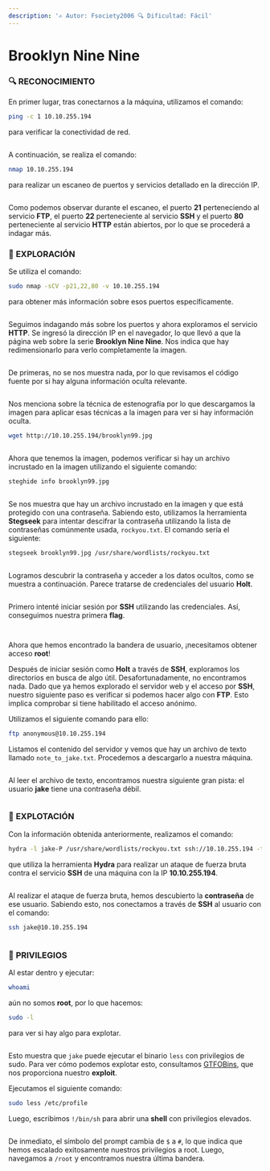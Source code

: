 ```yaml
---
description: '✍️ Autor: Fsociety2006 🔍 Dificultad: Fácil'
---
```


# Brooklyn Nine Nine

### 🔍 **RECONOCIMIENTO**

En primer lugar, tras conectarnos a la máquina, utilizamos el comando:

```bash
ping -c 1 10.10.255.194
```

para verificar la conectividad de red.

<figure><img src="../../.gitbook/assets/image (459).png" alt=""><figcaption></figcaption></figure>

A continuación, se realiza el comando:

```bash
nmap 10.10.255.194
```

para realizar un escaneo de puertos y servicios detallado en la dirección IP.

<figure><img src="../../.gitbook/assets/image (461).png" alt=""><figcaption></figcaption></figure>

Como podemos observar durante el escaneo, el puerto **21** perteneciendo al servicio **FTP**, el puerto **22** perteneciente al servicio **SSH** y el puerto **80** perteneciente al servicio **HTTP** están abiertos, por lo que se procederá a indagar más.

### 🔎 **EXPLORACIÓN**

Se utiliza el comando:

```bash
sudo nmap -sCV -p21,22,80 -v 10.10.255.194
```

para obtener más información sobre esos puertos específicamente.

<figure><img src="../../.gitbook/assets/image (462).png" alt=""><figcaption></figcaption></figure>

Seguimos indagando más sobre los puertos y ahora exploramos el servicio **HTTP**. Se ingresó la dirección IP en el navegador, lo que llevó a que la página web sobre la serie **Brooklyn Nine Nine**. Nos indica que hay redimensionarlo para verlo completamente la imagen.&#x20;

<figure><img src="../../.gitbook/assets/image (463).png" alt=""><figcaption></figcaption></figure>

De primeras, no se nos muestra nada, por lo que revisamos el código fuente por si hay alguna información oculta relevante.

<figure><img src="../../.gitbook/assets/image (464).png" alt=""><figcaption></figcaption></figure>

Nos menciona sobre la técnica de estenografía por lo que descargamos la imagen para aplicar esas técnicas a la imagen para ver si hay información oculta.

```bash
wget http://10.10.255.194/brooklyn99.jpg
```

<figure><img src="../../.gitbook/assets/image (465).png" alt=""><figcaption></figcaption></figure>

Ahora que tenemos la imagen, podemos verificar si hay un archivo incrustado en la imagen utilizando el siguiente comando:

```bash
steghide info brooklyn99.jpg
```

<figure><img src="../../.gitbook/assets/image (466).png" alt=""><figcaption></figcaption></figure>

Se nos muestra que hay un archivo incrustado en la imagen y que está protegido con una contraseña. Sabiendo esto, utilizamos la herramienta **Stegseek** para intentar descifrar la contraseña utilizando la lista de contraseñas comúnmente usada, `rockyou.txt`. El comando sería el siguiente:

```bash
stegseek brooklyn99.jpg /usr/share/wordlists/rockyou.txt
```

<figure><img src="../../.gitbook/assets/image (467).png" alt=""><figcaption></figcaption></figure>

Logramos descubrir la contraseña y acceder a los datos ocultos, como se muestra a continuación. Parece tratarse de credenciales del usuario **Holt**.

<figure><img src="../../.gitbook/assets/image (468).png" alt=""><figcaption></figcaption></figure>

Primero intenté iniciar sesión por **SSH** utilizando las credenciales. Así, conseguimos nuestra primera **flag**.

<figure><img src="../../.gitbook/assets/image (469).png" alt=""><figcaption></figcaption></figure>

<figure><img src="../../.gitbook/assets/image (470).png" alt=""><figcaption></figcaption></figure>

Ahora que hemos encontrado la bandera de usuario, ¡necesitamos obtener acceso **root**!

Después de iniciar sesión como **Holt** a través de **SSH**, exploramos los directorios en busca de algo útil. Desafortunadamente, no encontramos nada. Dado que ya hemos explorado el servidor web y el acceso por **SSH**, nuestro siguiente paso es verificar si podemos hacer algo con **FTP**. Esto implica comprobar si tiene habilitado el acceso anónimo.

Utilizamos el siguiente comando para ello:

```bash
ftp anonymous@10.10.255.194
```

Listamos el contenido del servidor y vemos que hay un archivo de texto llamado `note_to_jake.txt`. Procedemos a descargarlo a nuestra máquina.

<figure><img src="../../.gitbook/assets/image (471).png" alt=""><figcaption></figcaption></figure>

Al leer el archivo de texto, encontramos nuestra siguiente gran pista: el usuario **jake** tiene una contraseña débil.

<figure><img src="../../.gitbook/assets/image (472).png" alt=""><figcaption></figcaption></figure>

### 🚀 **EXPLOTACIÓN**

Con la información obtenida anteriormente, realizamos el comando:

```bash
hydra -l jake-P /usr/share/wordlists/rockyou.txt ssh://10.10.255.194 -t 5
```

que utiliza la herramienta **Hydra** para realizar un ataque de fuerza bruta contra el servicio **SSH** de una máquina con la IP **10.10.255.194**.&#x20;

<figure><img src="../../.gitbook/assets/image (473).png" alt=""><figcaption></figcaption></figure>

Al realizar el ataque de fuerza bruta, hemos descubierto la **contraseña** de ese usuario. Sabiendo esto, nos conectamos a través de **SSH** al usuario con el comando:

```bash
ssh jake@10.10.255.194
```

<figure><img src="../../.gitbook/assets/image (474).png" alt=""><figcaption></figcaption></figure>

### 🔐 **PRIVILEGIOS**

Al estar dentro y ejecutar:

```bash
whoami
```

aún no somos **root**, por lo que hacemos:

```bash
sudo -l
```

para ver si hay algo para explotar.

<figure><img src="../../.gitbook/assets/image (475).png" alt=""><figcaption></figcaption></figure>

Esto muestra que `jake` puede ejecutar el binario `less` con privilegios de sudo. Para ver cómo podemos explotar esto, consultamos [GTFOBins](https://gtfobins.github.io/gtfobins/less/#sudo), que nos proporciona nuestro **exploit**.

Ejecutamos el siguiente comando:

```bash
sudo less /etc/profile
```

Luego, escribimos `!/bin/sh` para abrir una **shell** con privilegios elevados.

<figure><img src="../../.gitbook/assets/image (476).png" alt=""><figcaption></figcaption></figure>

De inmediato, el símbolo del prompt cambia de `$` a `#`, lo que indica que hemos escalado exitosamente nuestros privilegios a root. Luego, navegamos a `/root` y encontramos nuestra última bandera.

<figure><img src="../../.gitbook/assets/image (523).png" alt=""><figcaption></figcaption></figure>

